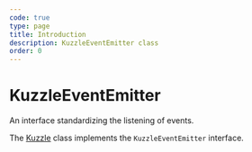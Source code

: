 ```yaml
---
code: true
type: page
title: Introduction
description: KuzzleEventEmitter class
order: 0
---
```


# KuzzleEventEmitter

An interface standardizing the listening of events.

The [Kuzzle](/sdk/go/3/core-structs/kuzzle) class implements the `KuzzleEventEmitter` interface.
